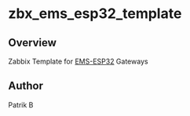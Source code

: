 # zbx_ems_esp32_template

## Overview

Zabbix Template for [EMS-ESP32](https://github.com/emsesp/EMS-ESP32) Gateways

## Author

Patrik B


